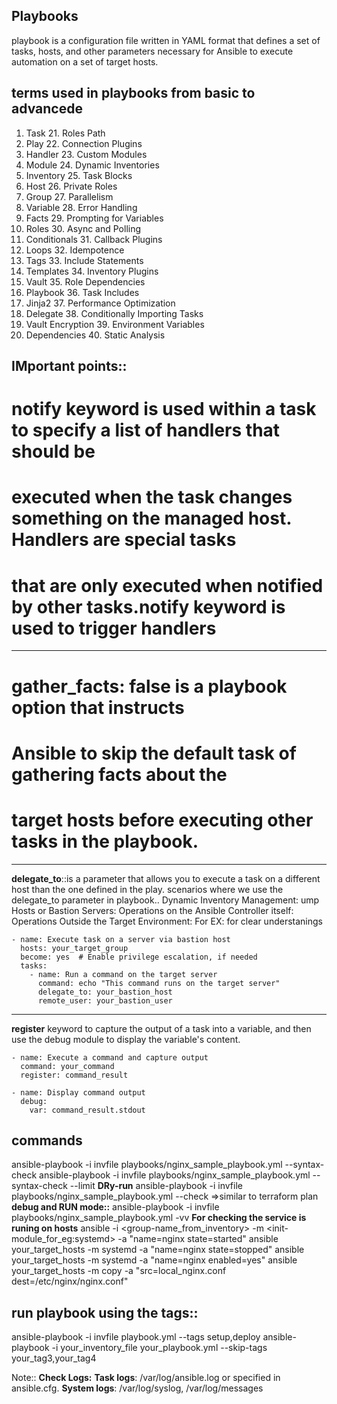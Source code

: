 Playbooks
-----------
playbook is a configuration file written in YAML format that defines a set of tasks, hosts, and other parameters necessary for Ansible to execute automation on a set of target hosts.

terms used in playbooks from basic to advancede
----------------------------------------------------
1. Task                         21. Roles Path
2. Play                         22. Connection Plugins
3. Handler                      23. Custom Modules
4. Module                       24. Dynamic Inventories
5. Inventory                    25. Task Blocks
6. Host                         26. Private Roles
7. Group                        27. Parallelism
8. Variable                     28. Error Handling
9. Facts                        29. Prompting for Variables
10. Roles                       30. Async and Polling
11. Conditionals                31. Callback Plugins
12. Loops                       32. Idempotence
13. Tags                        33. Include Statements
14. Templates                   34. Inventory Plugins
15. Vault                       35. Role Dependencies
16. Playbook                    36. Task Includes
17. Jinja2                      37. Performance Optimization
18. Delegate                    38. Conditionally Importing Tasks
19. Vault Encryption            39. Environment Variables
20. Dependencies                40. Static Analysis

IMportant points::
------------------
# notify keyword is used within a task to specify a list of handlers that should be
# executed when the task changes something on the managed host. Handlers are special tasks
# that are only executed when notified by other tasks.notify keyword is used to trigger handlers
-----
#  gather_facts: false is a playbook option that instructs
  # Ansible to skip the default task of gathering facts about the
  # target hosts before executing other tasks in the playbook.
-----
**delegate_to**::is a parameter that allows you to execute a task on a different host than the one defined in the play. 
scenarios where we use the delegate_to parameter in playbook..
Dynamic Inventory Management:
ump Hosts or Bastion Servers:
Operations on the Ansible Controller itself:
Operations Outside the Target Environment:
For EX: for clear understanings
```
- name: Execute task on a server via bastion host
  hosts: your_target_group
  become: yes  # Enable privilege escalation, if needed
  tasks:
    - name: Run a command on the target server
      command: echo "This command runs on the target server"
      delegate_to: your_bastion_host
      remote_user: your_bastion_user
```
-----------------
**register** keyword to capture the output of a task into a variable, and then use the debug module to display the variable's content.
```
- name: Execute a command and capture output
  command: your_command
  register: command_result

- name: Display command output
  debug:
    var: command_result.stdout

```


commands
----------

ansible-playbook -i invfile playbooks/nginx_sample_playbook.yml --syntax-check
 ansible-playbook -i invfile  playbooks/nginx_sample_playbook.yml --syntax-check --limit <group-name>
 **DRy-run**
ansible-playbook -i invfile playbooks/nginx_sample_playbook.yml --check  =>similar to terraform plan
**debug and RUN mode::**
ansible-playbook -i invfile playbooks/nginx_sample_playbook.yml -vv
**For checking the service is runing on hosts**
 ansible -i <inv-file-path> <group-name_from_inventory> -m <init-module_for_eg:systemd> -a "name=nginx state=started"
 ansible your_target_hosts -m systemd -a "name=nginx state=stopped" 
 ansible your_target_hosts -m systemd -a "name=nginx enabled=yes" 
 ansible your_target_hosts -m copy -a "src=local_nginx.conf dest=/etc/nginx/nginx.conf" 

run playbook using the tags::
---------------------------------
ansible-playbook -i invfile playbook.yml --tags setup,deploy
ansible-playbook -i your_inventory_file your_playbook.yml --skip-tags your_tag3,your_tag4

Note::
**Check Logs:**
**Task logs**: /var/log/ansible.log or specified in ansible.cfg.
**System logs**: /var/log/syslog, /var/log/messages

